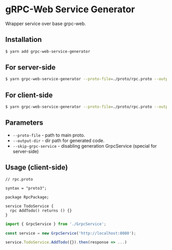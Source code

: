 # gRPC-Web Service Generator

Wrapper service over base grpc-web.

## Installation

```bash
$ yarn add grpc-web-service-generator
```

## For server-side

```bash
$ yarn grpc-web-service-generator --proto-file=./proto/rpc.proto --output-dir=./proto --skip-grpc-service
```

## For client-side

```bash
$ yarn grpc-web-service-generator --proto-file=./proto/rpc.proto --output-dir=./services/GrpcService
```

## Parameters

- `--proto-file` - path to main proto.
- `--output-dir` - dir path for generated code.
- `--skip-grpc-service` - disabling generation GrpcService (special for server-side)

## Usage (client-side)

```
// rpc.proto

syntax = "proto3";

package RpcPackage;

service TodoService {
  rpc AddTodo() returns () {}
}
```

```typescript
import { GrpcService } from './GrpcService';

const service = new GrpcService('http://localhost:8080');

service.TodoService.AddTodo({}).then(response => ...)
```
